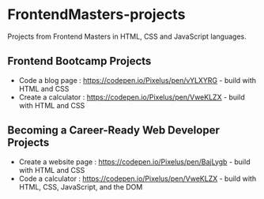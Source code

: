 # FrontendMasters-projects
Projects from Frontend Masters in HTML, CSS and JavaScript languages.

## Frontend Bootcamp Projects

* Code a blog page : https://codepen.io/Pixelus/pen/vYLXYRG - build with HTML and CSS
* Create a calculator : https://codepen.io/Pixelus/pen/VweKLZX - build with HTML and CSS

## Becoming a Career-Ready Web Developer Projects

* Create a website page : https://codepen.io/Pixelus/pen/BajLygb - build with HTML and CSS
* Code a calculator : https://codepen.io/Pixelus/pen/VweKLZX - build with HTML, CSS, JavaScript, and the DOM
